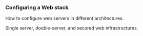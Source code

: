 ### Configuring a Web stack

How to configure web servers in different architectures.

Single server, double-server, and secured web infrastructures.
